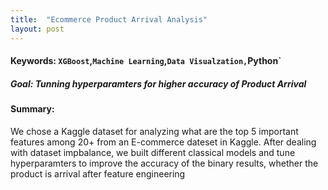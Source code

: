 ```yaml
---
title:  "Ecommerce Product Arrival Analysis"
layout: post
---
```

#### Keywords: `XGBoost`,`Machine Learning`,`Data Visualzation,`Python`

##### Goal: Tunning hyperparamters for higher accuracy of Product Arrival


#### Summary: 
We chose a Kaggle dataset for analyzing what are the top 5 important features among 20+ from an E-commerce dateset in Kaggle. After dealing with dataset impbalance, we
built different classical models and tune hyperparamters to improve the accuracy of the binary results, whether the product is arrival after feature engineering
